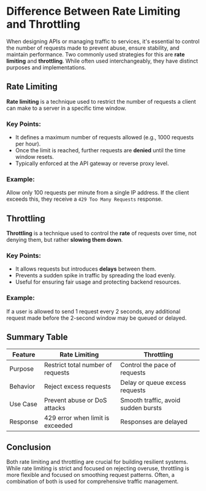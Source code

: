 # Difference Between Rate Limiting and Throttling

When designing APIs or managing traffic to services, it's essential to control the number of requests made to prevent abuse, ensure stability, and maintain performance. Two commonly used strategies for this are **rate limiting** and **throttling**. While often used interchangeably, they have distinct purposes and implementations.

## Rate Limiting

**Rate limiting** is a technique used to restrict the number of requests a client can make to a server in a specific time window.

### Key Points:

- It defines a maximum number of requests allowed (e.g., 1000 requests per hour).
- Once the limit is reached, further requests are **denied** until the time window resets.
- Typically enforced at the API gateway or reverse proxy level.

### Example:

Allow only 100 requests per minute from a single IP address. If the client exceeds this, they receive a `429 Too Many Requests` response.

## Throttling

**Throttling** is a technique used to control the **rate** of requests over time, not denying them, but rather **slowing them down**.

### Key Points:

- It allows requests but introduces **delays** between them.
- Prevents a sudden spike in traffic by spreading the load evenly.
- Useful for ensuring fair usage and protecting backend resources.

### Example:

If a user is allowed to send 1 request every 2 seconds, any additional request made before the 2-second window may be queued or delayed.

## Summary Table

| Feature  | Rate Limiting                     | Throttling                          |
| -------- | --------------------------------- | ----------------------------------- |
| Purpose  | Restrict total number of requests | Control the pace of requests        |
| Behavior | Reject excess requests            | Delay or queue excess requests      |
| Use Case | Prevent abuse or DoS attacks      | Smooth traffic, avoid sudden bursts |
| Response | 429 error when limit is exceeded  | Responses are delayed               |

## Conclusion

Both rate limiting and throttling are crucial for building resilient systems. While rate limiting is strict and focused on rejecting overuse, throttling is more flexible and focused on smoothing request patterns. Often, a combination of both is used for comprehensive traffic management.
